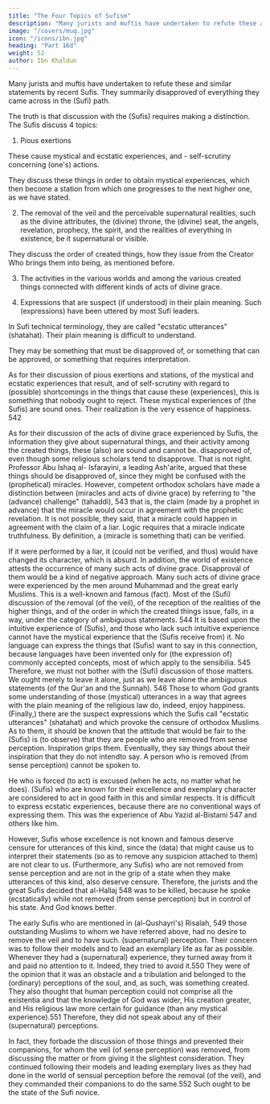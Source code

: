 ```yaml
---
title: "The Four Topics of Sufism"
description: "Many jurists and muftis have undertaken to refute these and similar statements by recent Sufis"
image: "/covers/muq.jpg"
icon: "/icons/ibn.jpg"
heading: "Part 16d"
weight: 52
author: Ibn Khaldun
---
```



Many jurists and muftis have undertaken to refute these and similar statements by recent Sufis. They summarily disapproved of everything they came across in the (Sufi) path. 

The truth is that discussion with the (Sufis) requires making a distinction. The Sufis discuss 4 topics:

1. Pious exertions

These cause mystical and ecstatic experiences, and - self-scrutiny concerning (one's) actions.

They discuss these things in order to obtain mystical experiences, which then become a station from which one progresses to the next higher one, as we have stated. <!-- 539  -->

2. The removal of the veil and the perceivable supernatural realities, such as the divine attributes, the (divine) throne, the (divine) seat, the angels, revelation, prophecy, the spirit, and the realities of everything in existence, be it supernatural or visible. 

They discuss the order of created
things, how they issue from the Creator Who brings them into being, as mentioned
before. <!-- 540 -->

3. The activities in the various worlds and among the various created things connected with different kinds of acts of divine
grace. 

4. Expressions that are suspect (if understood) in their plain meaning. Such (expressions) have been uttered by most
Sufi leaders. 

In Sufi technical terminology, they are called "ecstatic utterances" (shatahat). <!-- 541 --> Their plain meaning is difficult to understand. 

They may be something that must be disapproved of, or something that can be approved, or something that requires interpretation.

As for their discussion of pious exertions and stations, of the mystical and ecstatic experiences that result, and of self-scrutiny with regard to (possible)
shortcomings in the things that cause these (experiences), this is something that
nobody ought to reject. These mystical experiences of (the Sufis) are sound ones.
Their realization is the very essence of happiness. 542

As for their discussion of the acts of divine grace experienced by Sufis, the
information they give about supernatural things, and their activity among the created
things, these (also) are sound and cannot be. disapproved of, even though some
religious scholars tend to disapprove. That is not right. Professor Abu Ishaq al-
Isfarayini, a leading Ash'arite, argued that these things should be disapproved of,
since they might be confused with the (prophetical) miracles. However, competent
orthodox scholars have made a distinction between (miracles and acts of divine
grace) by referring to "the (advance) challenge" (tahaddi), 543 that is, the claim
(made by a prophet in advance) that the miracle would occur in agreement with the
prophetic revelation. It is not possible, they said, that a miracle could happen in
agreement with the claim of a liar. Logic requires that a miracle indicate
truthfulness. By definition, a (miracle is something that) can be verified.

If it were
performed by a liar, it (could not be verified, and thus) would have changed its
character, which is absurd. In addition, the world of existence attests the occurrence
of many such acts of divine grace. Disapproval of them would be a kind of negative
approach. Many such acts of divine grace were experienced by the men around
Muhammad and the great early Muslims. This is a well-known and famous (fact).
Most of the (Sufi) discussion of the removal (of the veil), of the reception of
the realities of the higher things, and of the order in which the created things issue,
falls, in a way, under the category of ambiguous statements. 544 It is based upon the
intuitive experience of (Sufis), and those who lack such intuitive experience cannot
have the mystical experience that the (Sufis receive from) it. No language can
express the things that (Sufis) want to say in this connection, because languages
have been invented only for (the expression of) commonly accepted concepts, most
of which apply to the sensibilia. 545 Therefore, we must not bother with the (Sufi)
discussion of those matters. We ought merely to leave it alone, just as we leave
alone the ambiguous statements (of the Qur'an and the Sunnah). 546 Those to whom
God grants some understanding of those (mystical) utterances in a way that agrees
with the plain meaning of the religious law do, indeed, enjoy happiness.
(Finally,) there are the suspect expressions which the Sufis call "ecstatic
utterances" (shatahat) and which provoke the censure of orthodox Muslims. As to
them, it should be known that the attitude that would be fair to the (Sufis) is (to
observe) that they are people who are removed from sense perception. Inspiration
grips them. Eventually, they say things about their inspiration that they do not intendto say. A person who is removed (from sense perception) cannot be spoken to. 

He who is forced (to act) is excused (when he acts, no matter what he does). (Sufis) who are known for their excellence and exemplary character are considered to act in good faith in this and similar respects. It is difficult to express ecstatic experiences, because there are no conventional ways of expressing them. This was the experience
of Abu Yazid al-Bistami 547 and others like him. 

However, Sufis whose excellence is not known and famous deserve censure for utterances of this kind,
since the (data) that might cause us to interpret their statements (so as to remove any
suspicion attached to them) are not clear to us. (Furthermore, any Sufis) who are not
removed from sense perception and are not in the grip of a state when they make
utterances of this kind, also deserve censure. Therefore, the jurists and the great
Sufis decided that al-Hallaj 548 was to be killed, because he spoke (ecstatically)
while not removed (from sense perception) but in control of his state. And God
knows better.

The early Sufis who are mentioned in (al-Qushayri's) Risalah, 549 those
outstanding Muslims to whom we have referred above, had no desire to remove the
veil and to have such. (supernatural) perception. Their concern was to follow their
models and to lead an exemplary life as far as possible. Whenever they had a
(supernatural) experience, they turned away from it and paid no attention to it.
Indeed, they tried to avoid it.550 They were of the opinion that it was an obstacle
and a tribulation and belonged to the (ordinary) perceptions of the soul, and, as
such, was something created. They also thought that human perception could not
comprise all the existentia and that the knowledge of God was wider, His creation
greater, and His religious law more certain for guidance (than any mystical
experience).551 Therefore, they did not speak about any of their (supernatural)
perceptions.

In fact, they forbade the discussion of those things and prevented their companions, for whom the veil (of sense perception) was removed, from discussing the matter or from giving it the slightest consideration. They continued following their models and leading exemplary lives as they had done in the world of sensual perception before the removal (of the veil), and they commanded their companions to do the same.552 Such ought to be the state of the Sufi novice.
